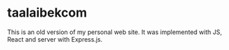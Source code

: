 # taalaibekcom
This is an old version of my personal web site. It was implemented with JS, React and server with Express.js.
